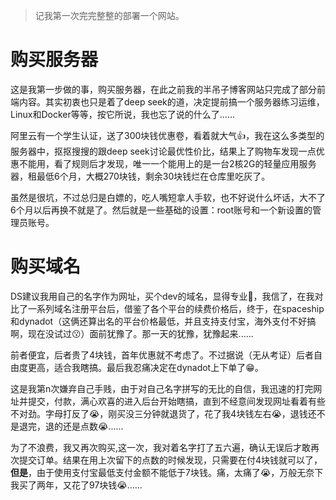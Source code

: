 > 记我第一次完完整整的部署一个网站。  
# 购买服务器

这是我第一步做的事，购买服务器，在此之前我的半吊子博客网站只完成了部分前端内容。其实初衷也只是着了deep seek的道，决定提前搞一个服务器练习运维，Linux和Docker等等，按它所说，我也忘了说的什么了......  

阿里云有一个学生认证，送了300块钱优惠卷，看着就大气👍，我在这么多类型的服务器中，抠抠搜搜的跟deep seek讨论最优性价比，结果上了购物车发现一点优惠不能用，看了规则后才发现，唯一一个能用上的是一台2核2G的轻量应用服务器，租最低6个月，大概270块钱，剩余30块钱烂在仓库里吃灰了。  

虽然是很坑，不过总归是白嫖的，吃人嘴短拿人手软，也不好说什么坏话，大不了6个月以后再换不就是了。然后就是一些基础的设置：root账号和一个新设置的管理员账号。  

# 购买域名

DS建议我用自己的名字作为网址，买个dev的域名，显得专业🤔，我信了，在我对比了一系列域名注册平台后，借鉴了各个平台的续费价格后，终于，在spaceship和dynadot（这俩还算出名的平台价格最低，并且支持支付宝，海外支付不好搞啊，现在没试过😗）面前犹豫了。那一天的犹豫，犹豫起来......  

前者便宜，后者贵了4块钱，首年优惠就不考虑了。不过据说（无从考证）后者自由度更高，适合我瞎搞。最后我忍痛决定在dynadot上下单了😁。  

这是我第n次嫌弃自己手贱，由于对自己名字拼写的无比的自信，我迅速的打完网址并提交，付款，满心欢喜的进入后台开始瞎搞，直到不经意间发现网址看着有些不对劲。字母打反了😭，刚买没三分钟就退货了，花了我4块钱左右😭，退钱还不是退完，退的还是点数😭......  

为了不浪费，我又再次购买,这一次，我对着名字打了五六遍，确认无误后才敢再次提交订单。结果在用上次留下的点数的时候发现，只需要在付4块钱就可以了，**但是**，由于使用支付宝最低支付金额不能低于7块钱。痛，太痛了😭，万般无奈下我买了两年，又花了97块钱😭......










































